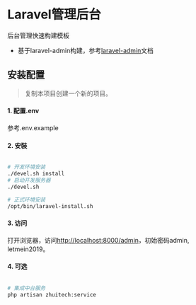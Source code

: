 # Laravel管理后台

后台管理快速构建模板
- 基于laravel-admin构建，参考[laravel-admin](https://laravel-admin.org/docs/zh)文档

## 安装配置
> 复制本项目创建一个新的项目。

#### 1. 配置.env

参考.env.example

#### 2. 安裝

```bash

# 开发环境安装
./devel.sh install
# 启动开发服务器
./devel.sh

# 正式环境安装
/opt/bin/laravel-install.sh

``` 

#### 3. 访问

打开浏览器，访问[http://localhost:8000/admin](http://localhost:8000/admin)，初始密码admin, letmein2019。


#### 4. 可选

```bash

# 集成中台服务
php artisan zhuitech:service

``` 